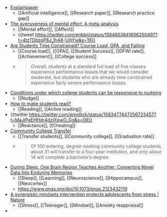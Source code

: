 - [Explainpaper](https://www.explainpaper.com/)
	- [[Artificial intelligence]], [[Research paper]], [[Research practice gap]]
- [The aversiveness of mental effort: A meta-analysis](https://psyarxiv.com/m8zf6/)
	- [[Mental effort]], [[Affect]]
	- {{tweet https://twitter.com/erikbij/status/1584853841606250497?t=4tzTDbzqP8J_1hA8-UjhYw&s=19}}
- [Are Students Time Constrained? Course Load, GPA, and Failing](https://www.edworkingpapers.com/ai22-658)
	- [[Course load]], [[GPA]], [[Student Success]], [[DFWI rate]], [[Achievement]], [[College success]]
	- >Overall, students at a standard full load of five classes experience performance losses that we would consider moderate, but students who are already time constrained experience fairly severe performance losses.
- [Conditions under which college students can be responsive to nudging](https://www.edworkingpapers.com/ai20-242)
	- [[Nudge]]
- [How to make students read?](https://educationalist.substack.com/p/how-to-make-students-read)
	- [[Reading]], [[Active reading]]
- {{twitter https://twitter.com/emollick/status/1583477447256723457?t=MaJlPeEHHdr4dzIXpwO_Gg&s=09}}
	- [[Reactance]], [[Cheating]]
- [Community College Transfer](https://ccrc.tc.columbia.edu/publications/community-college-transfer.html)
	- [[Transfer students]], [[Community college]], [[Graduation rate]]
	- >Of 100 entering, degree-seeking community college students, about 31 will transfer to a four-year institution, and only about 14 will complete a bachelor’s degree.
- [During Sleep, One Brain Region Teaches Another, Converting Novel Data Into Enduring Memories](https://neurosciencenews.com/memory-sleep-hippocampus-neocortex-21719/)
	- [[Sleep]], [[Learning]], [[Neuroscience]], [[Hippocampus]], [[Neocortex]]
	- https://www.pnas.org/doi/10.1073/pnas.2123432119
- [A synergistic mindsets intervention protects adolescents from stress | Nature](https://www.nature.com/articles/s41586-022-04907-7)
	- [[Stress]], [[Teenager]], [[Mindset]], [[Anxiety reappraisal]]
-